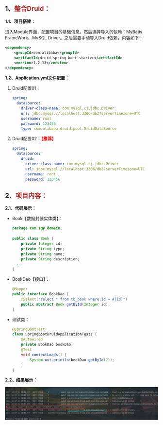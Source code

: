 ## 1、<span style="color:brown">整合Druid：</span>

**1.1、项目搭建：**

进入Module界面，配置项目的基础信息，然后选择导入的依赖：MyBatis FrameWork、MySQL Driver。之后需要手动导入Druid依赖，内容如下：

```xml
<dependency>
    <groupId>com.alibaba</groupId>
    <artifactId>druid-spring-boot-starter</artifactId>
    <version>1.2.13</version>
</dependency>
```

**1.2、Application.yml文件配置：**

1. Druid配置01：

   ```yaml
   spring:
     datasource:
       driver-class-name: com.mysql.cj.jdbc.Driver
       url: jdbc:mysql://localhost:3306/db2?serverTimezone=UTC
       username: root
       password: 123456
       type: com.alibaba.druid.pool.DruidDataSource
   ```

2. Druid配置02：<span style="color:red">**【推荐】**</span>

   ```yaml
   spring:
     datasource:
       druid:
         driver-class-name: com.mysql.cj.jdbc.Driver
         url: jdbc:mysql://localhost:3306/db2?serverTimezone=UTC
         username: root
         password: 123456
   ```



## 2、<span style="color:brown">项目内容：</span>

**2.1、代码展示：**

- Book【数据封装实体类】：

  ```java
  package com.zgy.domain;
  
  public class Book {
      private Integer id;
      private String type;
      private String name;
      private String description;
  	...
  }
  ```

- BookDao【接口】：

  ```java
  @Mapper
  public interface BookDao {
      @Select("select * from tb_book where id = #{id}")
      public abstract Book getById(Integer id);
  }
  ```

- 测试类：

  ```java
  @SpringBootTest
  class SpringbootDruidApplicationTests {
      @Autowired
      private BookDao bookDao;
      @Test
      void contextLoads() {
          System.out.println(bookDao.getById(2));
      }
  }
  ```

**2.2、结果展示：**

![image-20221009221056425](https://raw.githubusercontent.com/root-bine/image/main/Typora-image/SpringBoot%E6%95%B4%E5%90%88Druid.png)
